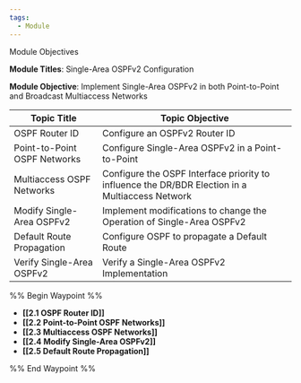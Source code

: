 ```yaml
---
tags:
  - Module
---
```

Module Objectives

**Module Titles**: Single-Area OSPFv2 Configuration

**Module Objective**: Implement Single-Area OSPFv2 in both Point-to-Point and Broadcast Multiaccess Networks

| Topic Title                  | Topic Objective                                                                                 |
| ---------------------------- | ----------------------------------------------------------------------------------------------- |
| OSPF Router ID               | Configure an OSPFv2 Router ID                                                                   |
| Point-to-Point OSPF Networks | Configure Single-Area OSPFv2 in a Point-to-Point                                                |
| Multiaccess OSPF Networks    | Configure the OSPF Interface priority to influence the DR/BDR Election in a Multiaccess Network |
| Modify Single-Area OSPFv2    | Implement modifications to change the Operation of Single-Area OSPFv2                           |
| Default Route Propagation    | Configure OSPF to propagate a Default Route                                                     |
| Verify Single-Area OSPFv2    | Verify a Single-Area OSPFv2 Implementation                                                      |

%% Begin Waypoint %%
- **[[2.1 OSPF Router ID]]**
- **[[2.2 Point-to-Point OSPF Networks]]**
- **[[2.3 Multiaccess OSPF Networks]]**
- **[[2.4 Modify Single-Area OSPFv2]]**
- **[[2.5 Default Route Propagation]]**

%% End Waypoint %%

